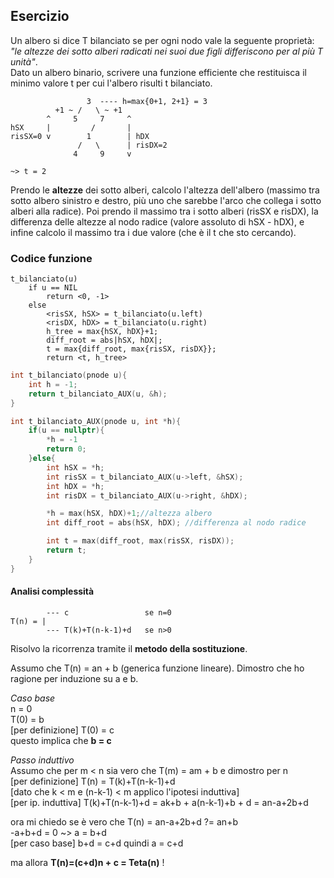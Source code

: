 ## Esercizio

Un albero si dice T bilanciato se per ogni nodo vale la seguente proprietà: _"le altezze dei sotto alberi radicati nei suoi due figli differiscono per al più T unità"_.<br>
Dato un albero binario, scrivere una funzione efficiente che restituisca il minimo valore t per cui l'albero risulti t bilanciato.

```
                 3  ---- h=max{0+1, 2+1} = 3
          +1 ~ /   \ ~ +1
        ^     5     7     ^
hSX     |         /       |
risSX=0 v        1        | hDX
               /   \      | risDX=2
              4     9     v

~> t = 2
```

Prendo le **altezze** dei sotto alberi, calcolo l'altezza dell'albero (massimo tra sotto albero sinistro e destro, più uno che sarebbe l'arco che collega i sotto alberi alla radice). Poi prendo il massimo tra i sotto alberi (risSX e risDX), la differenza delle altezze al nodo radice (valore assoluto di hSX - hDX), e infine calcolo il massimo tra i due valore (che è il t che sto cercando).

### Codice funzione

```pseudocode
t_bilanciato(u)
    if u == NIL
        return <0, -1>
    else
        <risSX, hSX> = t_bilanciato(u.left)
        <risDX, hDX> = t_bilanciato(u.right)
        h_tree = max{hSX, hDX}+1;
        diff_root = abs|hSX, hDX|;
        t = max{diff_root, max{risSX, risDX}};
        return <t, h_tree>
```

```c++
int t_bilanciato(pnode u){
    int h = -1;
    return t_bilanciato_AUX(u, &h);
}

int t_bilanciato_AUX(pnode u, int *h){
    if(u == nullptr){
        *h = -1
        return 0;
    }else{
        int hSX = *h;
        int risSX = t_bilanciato_AUX(u->left, &hSX);
        int hDX = *h;
        int risDX = t_bilanciato_AUX(u->right, &hDX);

        *h = max(hSX, hDX)+1;//altezza albero
        int diff_root = abs(hSX, hDX); //differenza al nodo radice

        int t = max(diff_root, max(risSX, risDX));
        return t;
    }
}
```

#### Analisi complessità

```
        --- c                 se n=0
T(n) = |
        --- T(k)+T(n-k-1)+d   se n>0
```

Risolvo la ricorrenza tramite il **metodo della sostituzione**.

Assumo che T(n) = an + b (generica funzione lineare).
Dimostro che ho ragione per induzione su a e b.

_Caso base_<br>
n = 0 <br>
T(0) = b<br>
[per definizione] T(0) = c<br>
questo implica che **b = c**

_Passo induttivo_<br>
Assumo che per m < n sia vero che T(m) = am + b e dimostro per n<br>
[per definizione] T(n) = T(k)+T(n-k-1)+d<br>
[dato che k < m e (n-k-1) < m applico l'ipotesi induttiva]<br>
[per ip. induttiva] T(k)+T(n-k-1)+d = ak+b + a(n-k-1)+b + d = an-a+2b+d<br>

ora mi chiedo se è vero che T(n) = an-a+2b+d ?= an+b<br>
-a+b+d = 0 ~> a = b+d<br>
[per caso base] b+d = c+d quindi a = c+d<br>

ma allora **T(n)=(c+d)n + c = Teta(n)** !
